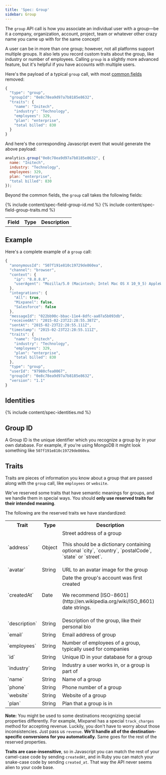 ```yaml
---
title: 'Spec: Group'
sidebar: Group
---
```


The `group` API call is how you associate an individual user with a group—be it a company, organization, account, project, team or whatever other crazy name you came up with for the same concept!

A user can be in more than one group; however, not all platforms support multiple groups. It also lets you record custom traits about the group, like industry or number of employees.  Calling `group` is a slightly more advanced feature, but it's helpful if you have accounts with multiple users.

Here's the payload of a typical `group` call, with most [common fields](/docs/spec/common/) removed:

```js
{
  "type": "group",
  "groupId": "0e8c78ea9d97a7b8185e8632",
  "traits": {
    "name": "Initech",
    "industry": "Technology",
    "employees": 329,
    "plan": "enterprise",
    "total billed": 830
  }
}
```

And here's the corresponding Javascript event that would generate the above payload:

```js
analytics.group("0e8c78ea9d97a7b8185e8632", {
  name: "Initech",
  industry: "Technology",
  employees: 329,
  plan: "enterprise",
  "total billed": 830
});
```

Beyond the common fields, the `group` call takes the following fields:

<table>
  <tr>
    <th>Field</th>
    <th>Type</th>
    <th>Description</th>
  </tr>
  {% include content/spec-field-group-id.md %}
  {% include content/spec-field-group-traits.md %}
</table>


## Example

Here's a complete example of a `group` call:

```js
{
  "anonymousId": "507f191e810c19729de860ea",
  "channel": "browser",
  "context": {
    "ip": "8.8.8.8",
    "userAgent": "Mozilla/5.0 (Macintosh; Intel Mac OS X 10_9_5) AppleWebKit/537.36 (KHTML, like Gecko) Chrome/40.0.2214.115 Safari/537.36"
  },
  "integrations": {
    "All": true,
    "Mixpanel": false,
    "Salesforce": false
  },
  "messageId": "022bb90c-bbac-11e4-8dfc-aa07a5b093db",
  "receivedAt": "2015-02-23T22:28:55.387Z",
  "sentAt": "2015-02-23T22:28:55.111Z",
  "timestamp": "2015-02-23T22:28:55.111Z",
  "traits": {
    "name": "Initech",
    "industry": "Technology",
    "employees": 329,
    "plan": "enterprise",
    "total billed": 830
  },
  "type": "group",
  "userId": "97980cfea0067",
  "groupId": "0e8c78ea9d97a7b8185e8632",
  "version": "1.1"
}
```

## Identities

{% include content/spec-identities.md %}

## Group ID

A Group ID is the unique identifier which you recognize a group by in your own database. For example, if you're using MongoDB it might look something like `507f191e810c19729de860ea`.


## Traits

Traits are pieces of information you know about a group that are passed along with the `group` call, like `employees` or `website`.

We've reserved some traits that have semantic meanings for groups, and we handle them in special ways. You should **only use reserved traits for their intended meaning**.

The following are the reserved traits we have standardized:

<table>
  <tr>
    <th>Trait</th>
    <th>Type</th>
    <th>Description</th>
  </tr>
  <tr>
    <td>`address`</td>
    <td>Object</td>
    <td>Street address of a group
      <p>This should be a dictionary containing optional `city`, `country`, `postalCode`, `state` or `street`.</p></td>
  </tr>
  <tr>
    <td>`avatar`</td>
    <td>String</td>
    <td>URL to an avatar image for the group</td>
  </tr>
  <tr>
    <td>`createdAt`</td>
    <td>Date</td>
    <td>Date the group's account was first created
    <p>We recommend [ISO-8601](http://en.wikipedia.org/wiki/ISO_8601) date strings.</p></td>
  </tr>
  <tr>
    <td>`description`</td>
    <td>String</td>
    <td>Description of the group, like their personal bio</td>
  </tr>
  <tr>
    <td>`email`</td>
    <td>String</td>
    <td>Email address of group</td>
  </tr>
  <tr>
    <td>`employees`</td>
    <td>String</td>
    <td>Number of employees of a group, typically used for companies</td>
  </tr>
  <tr>
    <td>`id`</td>
    <td>String</td>
    <td>Unique ID in your database for a group</td>
  </tr>
  <tr>
    <td>`industry`</td>
    <td>String</td>
    <td>Industry a user works in, or a group is part of</td>
  </tr>
  <tr>
    <td>`name`</td>
    <td>String</td>
    <td>Name of a group</td>
  </tr>
  <tr>
    <td>`phone`</td>
    <td>String</td>
    <td>Phone number of a group</td>
  </tr>
  <tr>
    <td>`website`</td>
    <td>String</td>
    <td>Website of a group</td>
  </tr>
  <tr>
    <td>`plan`</td>
    <td>String</td>
    <td>Plan that a group is in</td>
  </tr>
</table>

**Note:** You might be used to some destinations recognizing special properties differently. For example, Mixpanel has a special `track_charges` method for accepting revenue. Luckily, you don't have to worry about those inconsistencies. Just pass us `revenue`.  **We'll handle all of the destination-specific conversions for you automatically.** Same goes for the rest of the reserved properties.

**Traits are case-insensitive**, so in Javascript you can match the rest of your camel-case code by sending `createdAt`, and in Ruby you can match your snake-case code by sending `created_at`. That way the API never seems alien to your code base.
